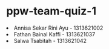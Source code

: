 # ppw-team-quiz-1

<li>Annisa Sekar Rini Ayu - 1313621002
<li>Fathan Bainal Kaffi - 1313621037
<li>Salwa Tsabitah - 1313621042
